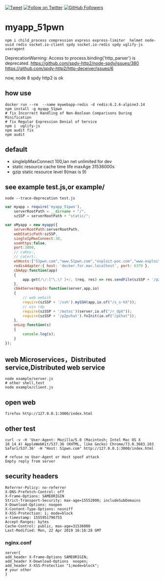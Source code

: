[![Tweet](https://img.shields.io/twitter/url/http/Hktalent3135773.svg?style=social)](https://twitter.com/intent/follow?screen_name=Hktalent3135773) [![Follow on Twitter](https://img.shields.io/twitter/follow/Hktalent3135773.svg?style=social&label=Follow)](https://twitter.com/intent/follow?screen_name=Hktalent3135773) [![GitHub Followers](https://img.shields.io/github/followers/hktalent.svg?style=social&label=Follow)](https://github.com/hktalent/)

# myapp_51pwn
```
npm i child_process compression express express-limiter  helmet node-uuid redis socket.io-client spdy socket.io-redis spdy uglify-js useragent
```
DeprecationWarning: Access to process.binding('http_parser') is deprecated.
https://github.com/spdy-http2/node-spdy/issues/380
https://github.com/spdy-http2/http-deceiver/issues/6
<!--
,"postversion": "git commit -m 'update' . && git push && git push --tags && npm publish"
-->

now, node 8 spdy http2 is ok
## how use
```
docker run --rm  --name mywebapp-redis -d redis:6.2.6-alpine3.14
npm install -g myapp_51pwn
# fix Incorrect Handling of Non-Boolean Comparisons During Minification
# fix Regular Expression Denial of Service
npm i  uglify-js
npm audit fix
npm audit
```

## default
- singleIpMaxConnect 100,lan net unlimited for dev
- static resource cache time life maxAge  31536000s
- gzip static resource level 9(max is 9)

## see example test.js,or example/
```
node --trace-deprecation test.js
```
```js
var myapp = require('myapp_51pwn'),
    serverRootPath = __dirname + "/",
    szSSP = serverRootPath + "static/";

var oMyapp = new myapp({
    serverRootPath:serverRootPath,
    webStaticPath:szSSP,
    singleIpMaxConnect:30,
    useHttps:false,
    port:3000,
    // caKey:,
    // caCert:,
    wtHosts:["51pwn.com","www.51pwn.com","exploit-poc.com","www.exploit-poc.com"],
    redisAdapter:{ host: 'docker.for.mac.localhost', port: 6379 },
    cbkApp:function(app)
    {
        app.get(/\/:[^\.\? ]+/, (req, res) => res.sendFile(szSSP + '/p2pchat.html'));
    },
    cbk4ServerAppIo:function(server,app,io)
    {
        // web webssh
        require(szSSP + '/ssh').mySSH(app,io.of("/s_s-hX"));
        // win rdp
        require(szSSP + '/mstsc')(server,io.of("/r_dpX"));
        require(szSSP + '/p2pchat').fnInit(io.of("/pChat"));
    },
    onLog:function(s)
    {
        console.log(s);
    }
});

```
## web Microservices，Distributed service,Distributed web service
```
node example/server.js
# other shell,test
node example/client.js
```

## open web
```
firefox http://127.0.0.1:3000/index.html
```
## other test
```
curl -v -H 'User-Agent: Mozilla/5.0 (Macintosh; Intel Mac OS X 10_14_4) AppleWebKit/537.36 (KHTML, like Gecko) Chrome/73.0.3683.103 Safari/537.36' -H "Host: 51pwn.com" http://127.0.0.1:3000/index.html

# refuse no User-Agent or Host spoof attack
Empty reply from server

```
## security headers
```
Referrer-Policy: no-referrer
X-DNS-Prefetch-Control: off
X-Frame-Options: SAMEORIGIN
Strict-Transport-Security: max-age=15552000; includeSubDomains
X-Download-Options: noopen
X-Content-Type-Options: nosniff
X-XSS-Protection: 1; mode=block
x-timestamp: 1555951796755
Accept-Ranges: bytes
Cache-Control: public, max-age=31536000
Last-Modified: Mon, 22 Apr 2019 16:16:28 GMT
```
### nginx.conf
```
server{
add_header X-Frame-Options SAMEORIGIN;
add_header X-Download-Options  noopen;
add_header X-XSS-Protection "1;mode=block";
# your other
}
```
